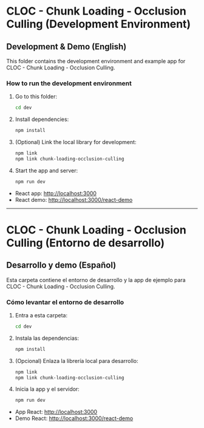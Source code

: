 # CLOC - Chunk Loading - Occlusion Culling (Development Environment)

## Development & Demo (English)

This folder contains the development environment and example app for CLOC - Chunk Loading - Occlusion Culling.

### How to run the development environment

1. Go to this folder:
   ```sh
   cd dev
   ```
2. Install dependencies:
   ```sh
   npm install
   ```
3. (Optional) Link the local library for development:
   ```sh
   npm link
   npm link chunk-loading-occlusion-culling
   ```
4. Start the app and server:
   ```sh
   npm run dev
   ```

- React app: [http://localhost:3000](http://localhost:3000)
- React demo: [http://localhost:3000/react-demo](http://localhost:3000/react-demo)

---

# CLOC - Chunk Loading - Occlusion Culling (Entorno de desarrollo)

## Desarrollo y demo (Español)

Esta carpeta contiene el entorno de desarrollo y la app de ejemplo para CLOC - Chunk Loading - Occlusion Culling.

### Cómo levantar el entorno de desarrollo

1. Entra a esta carpeta:
   ```sh
   cd dev
   ```
2. Instala las dependencias:
   ```sh
   npm install
   ```
3. (Opcional) Enlaza la librería local para desarrollo:
   ```sh
   npm link
   npm link chunk-loading-occlusion-culling
   ```
4. Inicia la app y el servidor:
   ```sh
   npm run dev
   ```

- App React: [http://localhost:3000](http://localhost:3000)
- Demo React: [http://localhost:3000/react-demo](http://localhost:3000/react-demo) 